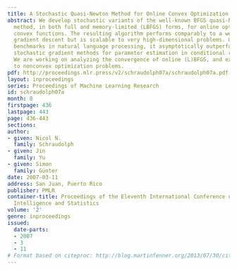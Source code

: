 ```yaml
---
title: A Stochastic Quasi-Newton Method for Online Convex Optimization
abstract: We develop stochastic variants of the well-known BFGS quasi-Newton optimization
  method, in both full and memory-limited (LBFGS) forms, for online optimization of
  convex functions. The resulting algorithm performs comparably to a well-tuned natural
  gradient descent but is scalable to very high-dimensional problems. On standard
  benchmarks in natural language processing, it asymptotically outperforms previous
  stochastic gradient methods for parameter estimation in conditional random fields.
  We are working on analyzing the convergence of online (L)BFGS, and extending it
  to nonconvex optimization problems.
pdf: http://proceedings.mlr.press/v2/schraudolph07a/schraudolph07a.pdf
layout: inproceedings
series: Proceedings of Machine Learning Research
id: schraudolph07a
month: 0
firstpage: 436
lastpage: 443
page: 436-443
sections: 
author:
- given: Nicol N.
  family: Schraudolph
- given: Jin
  family: Yu
- given: Simon
  family: Günter
date: 2007-03-11
address: San Juan, Puerto Rico
publisher: PMLR
container-title: Proceedings of the Eleventh International Conference on Artificial
  Intelligence and Statistics
volume: '2'
genre: inproceedings
issued:
  date-parts:
  - 2007
  - 3
  - 11
# Format based on citeproc: http://blog.martinfenner.org/2013/07/30/citeproc-yaml-for-bibliographies/
---
```

